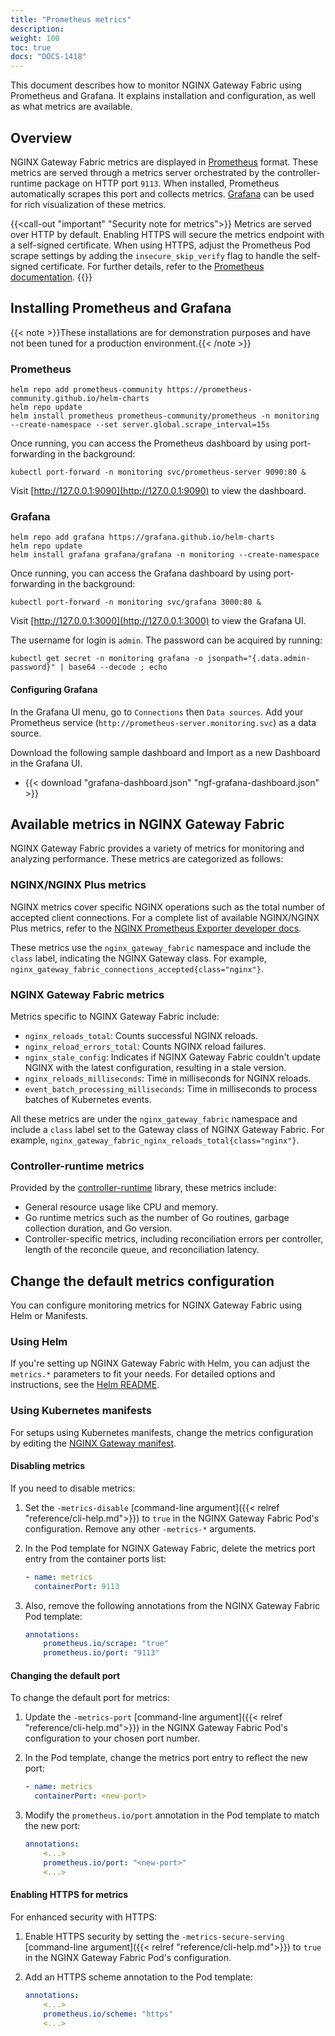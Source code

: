 ```yaml
---
title: "Prometheus metrics"
description: 
weight: 100
toc: true
docs: "DOCS-1418"
---
```


This document describes how to monitor NGINX Gateway Fabric using Prometheus and Grafana. It explains installation and configuration, as well as what metrics are available.

## Overview

NGINX Gateway Fabric metrics are displayed in [Prometheus](https://prometheus.io/) format. These metrics are served through a metrics server orchestrated by the controller-runtime package on HTTP port `9113`. When installed, Prometheus automatically scrapes this port and collects metrics. [Grafana](https://grafana.com/) can be used for rich visualization of these metrics.

{{<call-out "important" "Security note for metrics">}}
Metrics are served over HTTP by default. Enabling HTTPS will secure the metrics endpoint with a self-signed certificate. When using HTTPS, adjust the Prometheus Pod scrape settings by adding the `insecure_skip_verify` flag to handle the self-signed certificate. For further details, refer to the [Prometheus documentation](https://prometheus.io/docs/prometheus/latest/configuration/configuration/#tls_config).
{{</call-out>}}

## Installing Prometheus and Grafana

{{< note >}}These installations are for demonstration purposes and have not been tuned for a production environment.{{< /note >}}

### Prometheus

```shell
helm repo add prometheus-community https://prometheus-community.github.io/helm-charts
helm repo update
helm install prometheus prometheus-community/prometheus -n monitoring --create-namespace --set server.global.scrape_interval=15s
```

Once running, you can access the Prometheus dashboard by using port-forwarding in the background:

```shell
kubectl port-forward -n monitoring svc/prometheus-server 9090:80 &
```

Visit [http://127.0.0.1:9090](http://127.0.0.1:9090) to view the dashboard.

### Grafana


```shell
helm repo add grafana https://grafana.github.io/helm-charts
helm repo update
helm install grafana grafana/grafana -n monitoring --create-namespace
```

Once running, you can access the Grafana dashboard by using port-forwarding in the background:

```shell
kubectl port-forward -n monitoring svc/grafana 3000:80 &
```

Visit [http://127.0.0.1:3000](http://127.0.0.1:3000) to view the Grafana UI.

The username for login is `admin`. The password can be acquired by running:

```shell
kubectl get secret -n monitoring grafana -o jsonpath="{.data.admin-password}" | base64 --decode ; echo
```

#### Configuring Grafana

In the Grafana UI menu, go to `Connections` then `Data sources`. Add your Prometheus service (`http://prometheus-server.monitoring.svc`) as a data source.

Download the following sample dashboard and Import as a new Dashboard in the Grafana UI.

- {{< download "grafana-dashboard.json" "ngf-grafana-dashboard.json" >}}

## Available metrics in NGINX Gateway Fabric

NGINX Gateway Fabric provides a variety of metrics for monitoring and analyzing performance. These metrics are categorized as follows:

### NGINX/NGINX Plus metrics

NGINX metrics cover specific NGINX operations such as the total number of accepted client connections. For a complete list of available NGINX/NGINX Plus metrics, refer to the [NGINX Prometheus Exporter developer docs](https://github.com/nginxinc/nginx-prometheus-exporter#exported-metrics).

These metrics use the `nginx_gateway_fabric` namespace and include the `class` label, indicating the NGINX Gateway class. For example, `nginx_gateway_fabric_connections_accepted{class="nginx"}`.

### NGINX Gateway Fabric metrics

Metrics specific to NGINX Gateway Fabric include:

- `nginx_reloads_total`: Counts successful NGINX reloads.
- `nginx_reload_errors_total`: Counts NGINX reload failures.
- `nginx_stale_config`: Indicates if NGINX Gateway Fabric couldn't update NGINX with the latest configuration, resulting in a stale version.
- `nginx_reloads_milliseconds`: Time in milliseconds for NGINX reloads.
- `event_batch_processing_milliseconds`: Time in milliseconds to process batches of Kubernetes events.

All these metrics are under the `nginx_gateway_fabric` namespace and include a `class` label set to the Gateway class of NGINX Gateway Fabric. For example, `nginx_gateway_fabric_nginx_reloads_total{class="nginx"}`.

### Controller-runtime metrics

Provided by the [controller-runtime](https://github.com/kubernetes-sigs/controller-runtime) library, these metrics include:

- General resource usage like CPU and memory.
- Go runtime metrics such as the number of Go routines, garbage collection duration, and Go version.
- Controller-specific metrics, including reconciliation errors per controller, length of the reconcile queue, and reconciliation latency.

## Change the default metrics configuration

You can configure monitoring metrics for NGINX Gateway Fabric using Helm or Manifests.

### Using Helm

If you're setting up NGINX Gateway Fabric with Helm, you can adjust the `metrics.*` parameters to fit your needs. For detailed options and instructions, see the [Helm README](/charts/nginx-gateway-fabric/README.md).

### Using Kubernetes manifests

For setups using Kubernetes manifests, change the metrics configuration by editing the [NGINX Gateway manifest](/deploy/manifests/nginx-gateway.yaml).

#### Disabling metrics

If you need to disable metrics:

1. Set the `-metrics-disable` [command-line argument]({{< relref "reference/cli-help.md">}}) to `true` in the NGINX Gateway Fabric Pod's configuration. Remove any other `-metrics-*` arguments.
2. In the Pod template for NGINX Gateway Fabric, delete the metrics port entry from the container ports list:

    ```yaml
    - name: metrics
      containerPort: 9113
    ```

3. Also, remove the following annotations from the NGINX Gateway Fabric Pod template:

    ```yaml
    annotations:
        prometheus.io/scrape: "true"
        prometheus.io/port: "9113"
    ```

#### Changing the default port

To change the default port for metrics:

1. Update the `-metrics-port` [command-line argument]({{< relref "reference/cli-help.md">}}) in the NGINX Gateway Fabric Pod's configuration to your chosen port number.
2. In the Pod template, change the metrics port entry to reflect the new port:

    ```yaml
    - name: metrics
      containerPort: <new-port>
    ```

3. Modify the `prometheus.io/port` annotation in the Pod template to match the new port:

    ```yaml
    annotations:
        <...>
        prometheus.io/port: "<new-port>"
        <...>
    ```

#### Enabling HTTPS for metrics

For enhanced security with HTTPS:

1. Enable HTTPS security by setting the `-metrics-secure-serving` [command-line argument]({{< relref "reference/cli-help.md">}}) to `true` in the NGINX Gateway Fabric Pod's configuration.

2. Add an HTTPS scheme annotation to the Pod template:

    ```yaml
    annotations:
        <...>
        prometheus.io/scheme: "https"
        <...>
    ```
